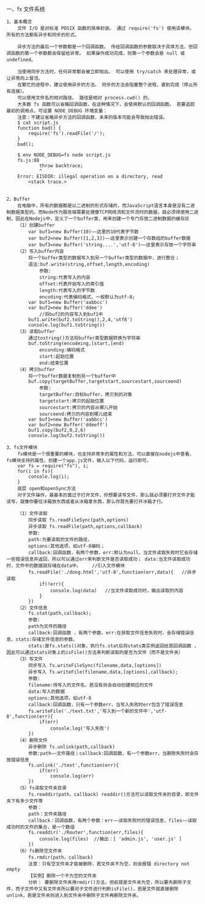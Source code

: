一、fx 文件系统

    1、基本概念
        文件 I/O 是对标准 POSIX 函数的简单封装。 通过 require('fs') 使用该模块。 所有的方法都有异步和同步的形式。

        异步方法的最后一个参数都是一个回调函数。 传给回调函数的参数取决于具体方法，但回调函数的第一个参数都会保留给异常。 如果操作成功完成，则第一个参数会是 null 或 undefined。

        当使用同步方法时，任何异常都会被立即抛出。 可以使用 try/catch 来处理异常，或让异常向上冒泡。
        在繁忙的进程中，建议使用异步的方法。 同步的方法会阻塞整个进程，直到完成（停止所有连接）。
        可以使用文件名的相对路径。 路径是相对 process.cwd() 的。
        大多数 fs 函数可以省略回调函数，在这种情况下，会使用默认的回调函数。 若要追踪最初的调用点，可设置 NODE_DEBUG 环境变量：
        注意：不建议省略异步方法的回调函数，未来的版本可能会导致抛出错误。
        $ cat script.js
        function bad() {
            require('fs').readFile('/');
        }
        bad();

        $ env NODE_DEBUG=fs node script.js
        fs.js:88
                throw backtrace;
                ^
        Error: EISDIR: illegal operation on a directory, read
            <stack trace.>


    2、Buffer
        在电脑中，所有的数据都是以二进制的形式存储的，而JavaScript语言本身是没有二进制数据类型的，而Node作为服务端需要处理像TCP网络流和文件流时的数据，就必须得使用二进制，因此在Nodejs中，定义了一个buffer类，用来创建一个专门存放二进制数据的缓存区
        （1）创建buffer
            var buf1=new Buffer(10)——这里的10代表字节数
            var buf2=new Buffer([1,2,3])——这里表示创建一个存数组的buffer数据
            var buf3=new Buffer('string....','utf-8')——这里表示存放一个字符串
        （2）写入buffer内容
            将一个buffer类型的数据写入到另一个buffer类型的数据中，进行整合；
            语法:buf.write(string,offset,length,encoding)
                参数:
                string:代表写入的内容
                offset:代表开始写入的索引值 
                length:代表写入的字节数
                encoding:代表编码格式，一般默认为utf-8;    
            var buf1=new Buffer('aabbcc')
            var buf2=new Buffer('ddee')
                //将buf2的内容写入到buf1中
            buf1.write(buf2.toString(),2,4,'utf8')
            console.log(buf1.toString())
        （3）读取buffer
            通过tostring()方法将buffer类型数据转换为字符串
            buf.toString(encodeing,[start,[end)
                enconding:编码格式
                start:起始位置          
                end:结束位置
        （4）拷贝buffer
            将一个buffer数据复制到另一个buffer中
            buf.copy(targetBuffer,targetstart,sourcestart,sourceend)
                参数:
                targetBuffer:目标buffer，拷贝到的对象
                targetstart:拷贝的起始位置
                sourcestart:拷贝的内容从哪儿开始
                sourceend:拷贝的内容到哪儿结束
            var buf1=new Buffer('aabbcc')
            var buf2=new Buffer('ddeeff')
            buf1.copy(buf2,0,2,6)
            console.log(buf2.toString()) 

    3、fs文件模块
        fs模块是一个很重要的模块，也支持非常多的属性和方法，可以直接在nodejs中查看，fs模块支持的属性，创建一个app.js文件，输入以下代码，运行即可。
        var fs = require("fs"), i; 
        for(i in fs){ 
            console.log(i); 
        } 
        底层 open和openSync方法
        对于文件操作，最基本的莫过于打开文件，你想要读写文件，那么就必须要打开文件才能读写，就像你要往冰箱放东西或者从冰箱拿东西，那么你首先要打开冰箱才行。

        （1）文件读取
            同步读取 fs.readFileSync(path,options)
            异步读取 fs.readFile(path,options,callback)
            参数: 
            path:为要读取的文件的路径， 
            options:其他选项，如utf-8编码； 
            callback:回调函数，有两个参数，err:默认为null，当文件读取失败时它会存储一些错误信息并返回，所以可以通过err来判断文件是否读取成功； data:当文件读取成功时，文件中的数据就存储在data中。    //引入文件模块 
            fs.readFile('./dong.html','utf-8',function(err,data){   //异步读取
                if(!err){
                    console.log(data)   //当文件读取成功时，输出读取的内容
                }
            })
        （2）文件信息 
            fs.stat(path,callback);
            参数: 
            path为文件的路径 
            callback:回调函数 ，有两个参数，err:在获取文件信息失败时，会存储错误信息，stats:存储文件信息的参数。
            stats:是fs.stats()对象，执行fs.stat后将stats类实例返回给其回调函数 ，因此可以通过stats对象上的isFile()方法来判断读取的是否为文件（而不是文件夹）
        （3）写文件
            同步写入 fs.writeFileSync(filename,data,[options]) 
            异步写入 fs.writeFile(filename,data,[options],callback); 
            参数: 
            filename:待写入的文件名，若没有则会自动创建相应的文件 
            data:写入的数据 
            options:其他选项，如utf-8 
            callback:回调函数，只有一个参数err，当写入失败时err包含了错误信息
            fs.writeFile('./text.txt','写入到一个新的文件中','utf-8',function(err){
                if(err)
                    console.log('写入失败')
            })
        （4）删除文件
            异步删除 fs.unlink(path,callback) 
            参数:path——文件路径；callback:回调函数，有一个参数err，当删除失败时会存放错误信息 
            fs.unlink('./text',function(err){
                if(err)
                    console.log(err)
            })
        （5）fs读取文件夹目录
            fs.readdir(path，callback) readdir()方法可以读取文件夹的目录，即文件夹下有多少文件等
            参数： 
            path：文件夹路径 
            callback：回调函数，有两个参数：err——读取失败时的错误信息，files——读取成功时的文件的集合，是一个数组
            fs.readdir('./Router',function(err,files){
                console.log(files)  //输出：[ 'admin.js', 'user.js' ]
            })
        （6）fs删除空文件夹
            fs.rmdir(path，callback) 
            注意：只有空文件夹才能被删除，若文件夹不为空，则会报错 directory not empty
            【实例】删除一个不为空的文件夹
            分析： 要删除文件夹用rmdir()方法，但前提是文件夹为空，所以要先删除子文件，而子文件中又有文件夹所以要对子文件进行判断isFile()，若是文件就直接删除unlink，若是文件夹则进入到文件夹中删除子文件再删除文件夹。
            